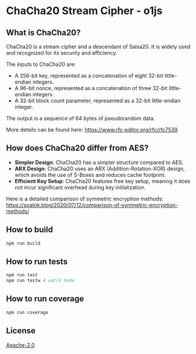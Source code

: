# ChaCha20 Stream Cipher - o1js

## What is ChaCha20?
ChaCha20 is a stream cipher and a descendant of Salsa20. It is widely used and recognized for its security and efficiency.

The inputs to ChaCha20 are:
- A 256-bit key, represented as a concatenation of eight 32-bit little-endian integers.
- A 96-bit nonce, represented as a concatenation of three 32-bit little-endian integers.
- A 32-bit block count parameter, represented as a 32-bit little-endian integer.

The output is a sequence of 64 bytes of pseudorandom data.

More details can be found here: https://www.rfc-editor.org/rfc/rfc7539

## How does ChaCha20 differ from AES?
- **Simpler Design**: ChaCha20 has a simpler structure compared to AES.
- **ARX Design**: ChaCha20 uses an ARX (Addition-Rotation-XOR) design, which avoids the use of S-Boxes and reduces cache footprint.
- **Efficient Key Setup**: ChaCha20 features free key setup, meaning it does not incur significant overhead during key initialization.

Here is a detailed comparison of symmetric encryption methods: https://soatok.blog/2020/07/12/comparison-of-symmetric-encryption-methods/

## How to build
```sh
npm run build
```

## How to run tests

```sh
npm run test
npm run testw # watch mode
```

## How to run coverage

```sh
npm run coverage
```

## License

[Apache-2.0](LICENSE)
    